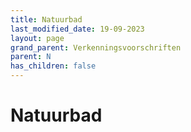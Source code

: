 ```yaml
---
title: Natuurbad
last_modified_date: 19-09-2023
layout: page
grand_parent: Verkenningsvoorschriften
parent: N
has_children: false
---
```


Natuurbad
=========

